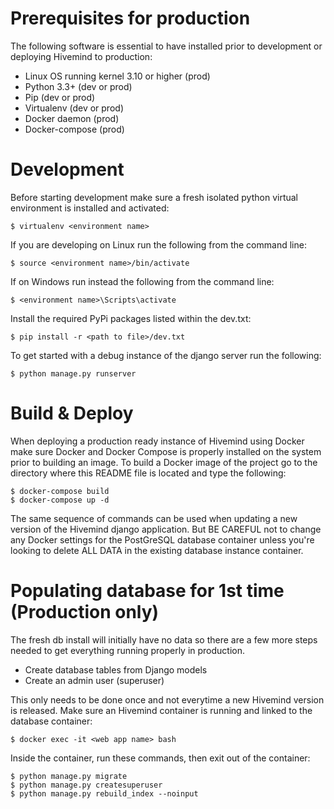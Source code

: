 Prerequisites for production
==================

The following software is essential to have installed prior to development or deploying Hivemind to production:
 
* Linux OS running kernel 3.10 or higher (prod)
* Python 3.3+ (dev or prod)
* Pip (dev or prod)
* Virtualenv (dev or prod)
* Docker daemon (prod)
* Docker-compose (prod)

Development
==================

Before starting development make sure a fresh isolated python virtual environment is installed and activated:

    $ virtualenv <environment name>

If you are developing on Linux run the following from the command line:

    $ source <environment name>/bin/activate

If on Windows run instead the following from the command line:

    $ <environment name>\Scripts\activate

Install the required PyPi packages listed within the dev.txt:

    $ pip install -r <path to file>/dev.txt

To get started with a debug instance of the django server run the following:

    $ python manage.py runserver

Build & Deploy
==================

When deploying a production ready instance of Hivemind using Docker make sure Docker and Docker Compose is properly installed on the system prior to building an image. To build a Docker image  of the project go to the directory where this README file is located and type the following:

    $ docker-compose build
    $ docker-compose up -d

The same sequence of commands can be used when updating a new version of the Hivemind django application. But BE CAREFUL not to change any Docker settings for the PostGreSQL database container unless you're looking to delete ALL DATA in the existing database instance container.

Populating database for 1st time (Production only)
==================

The fresh db install will initially have no data so there are a few more steps needed to get everything running properly in production.

* Create database tables from Django models
* Create an admin user (superuser)

This only needs to be done once and not everytime a new Hivemind version is released. Make sure an Hivemind container is running and linked to the database container:

    $ docker exec -it <web app name> bash

Inside the container, run these commands, then exit out of the container:

    $ python manage.py migrate
    $ python manage.py createsuperuser
    $ python manage.py rebuild_index --noinput
